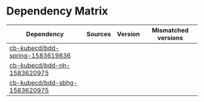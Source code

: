 # Dependency Matrix

Dependency | Sources | Version | Mismatched versions
---------- | ------- | ------- | -------------------
[cb-kubecd/bdd-spring-1583619836](https://github.com/cb-kubecd/bdd-spring-1583619836.git) |  | []() | 
[cb-kubecd/bdd-nh-1583620975](https://github.com/cb-kubecd/bdd-nh-1583620975.git) |  | []() | 
[cb-kubecd/bdd-sbhg-1583620975](https://github.com/cb-kubecd/bdd-sbhg-1583620975.git) |  | []() | 
